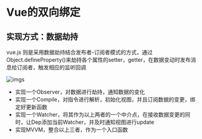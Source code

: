 # Vue的双向绑定

## 实现方式：数据劫持

vue.js 则是采用数据劫持结合发布者-订阅者模式的方式，通过Object.defineProperty()来劫持各个属性的setter，getter，在数据变动时发布消息给订阅者，触发相应的监听回调

![imgs](https://www.peterchen.club/imgs/mvvm.png)

- 实现一个Observer，对数据进行劫持，通知数据的变化
- 实现一个Compile，对指令进行解析，初始化视图，并且订阅数据的变更，绑定好更新函数
- 实现一个Watcher，将其作为以上两者的一个中介点，在接收数据变更的同时，让Dep添加当前Watcher，并及时通知视图进行update
- 实现MVVM，整合以上三者，作为一个入口函数
